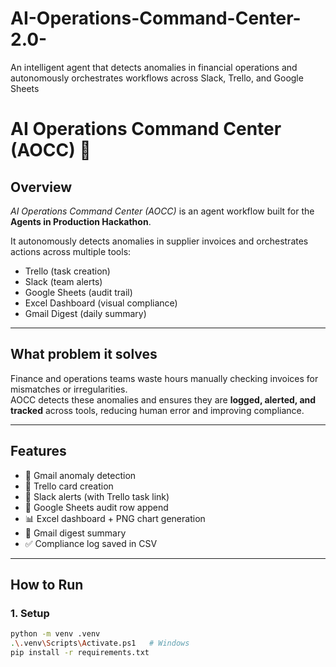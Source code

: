 # AI-Operations-Command-Center-2.0-
An intelligent agent that detects anomalies  in financial operations and autonomously orchestrates workflows across Slack, Trello, and  Google Sheets
# AI Operations Command Center (AOCC) 🚀

## Overview
*AI Operations Command Center (AOCC)* is an agent workflow built for the **Agents in Production Hackathon**.  

It autonomously detects anomalies in supplier invoices and orchestrates actions across multiple tools:  
- Trello (task creation)  
- Slack (team alerts)  
- Google Sheets (audit trail)  
- Excel Dashboard (visual compliance)  
- Gmail Digest (daily summary)  

---

## What problem it solves
Finance and operations teams waste hours manually checking invoices for mismatches or irregularities.  
AOCC detects these anomalies and ensures they are **logged, alerted, and tracked** across tools, reducing human error and improving compliance.

---

## Features
- 📧 Gmail anomaly detection  
- 📌 Trello card creation  
- 💬 Slack alerts (with Trello task link)  
- 📑 Google Sheets audit row append  
- 📊 Excel dashboard + PNG chart generation  
- 📨 Gmail digest summary  
- ✅ Compliance log saved in CSV  

---

## How to Run

### 1. Setup
```bash
python -m venv .venv
.\.venv\Scripts\Activate.ps1   # Windows
pip install -r requirements.txt

